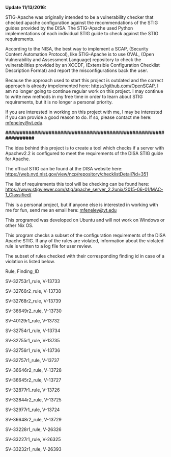 <b>Update 11/13/2016:</b>

STIG-Apache was originally intended to be a vulnerability checker that checked apache configuration against the recommendations of the STIG guides provided by the DISA. The STIG-Apache used Python implementations of each individual STIG guide to check against the STIG requirements.

According to the NISA, the best way to implement a SCAP, (Security Content Automation Protocol), like STIG-Apache is to use OVAL, (Open Vulnerability and Assessment Language) repository to check the vulnerabilities provided by an XCCDF, (Extensible Configuration Checklist Description Format) and report the misconfigurations back the user.

Because the approach used to start this project is outdated and the correct approach is already impelemented here: https://github.com/OpenSCAP, I am no longer going to continue regular work on this project. I may continue to write new methods in my free time in order to learn about STIG requirements, but it is no longer a personal priority.

If you are interested in working on this project with me, I may be interested if you can provide a good reason to do. If so, please contact me here: mfeneley@vt.edu.


<b>#################################################################</b>

The idea behind this project is to create a tool which checks if a
server with Apachev2.2 is configured to meet the requirements of the 
DISA STIG guide for Apache. 

The offical STIG can be found at the DISA website here:
https://web.nvd.nist.gov/view/ncp/repository/checklistDetail?id=351

The list of requirements this tool will be checking can be found here:
https://www.stigviewer.com/stig/apache_server_2.2unix/2015-06-01/MAC-1_Classified/

This is a personal project, but if anyone else is interested in working with me for fun,
send me an email here: mfeneley@vt.edu

This programed was developed on Ubuntu and will not work on Windows or other Nix OS.

This program checks a subset of the configuration requirements of the DISA Apache STIG. If any of the rules are violated, information about the violated rule is written to a log file for user review.

The subset of rules checked with their corresponding finding id in case of a violation is listed below.

Rule, Finding_ID

SV-32753r1_rule, V-13733

SV-32766r2_rule, V-13738

SV-32768r2_rule, V-13739

SV-36649r2_rule, V-13730

SV-40129r1_rule, V-13732

SV-32754r1_rule, V-13734

SV-32755r1_rule, V-13735

SV-32756r1_rule, V-13736

SV-32757r1_rule, V-13737

SV-36646r2_rule, V-13728

SV-36645r2_rule, V-13727

SV-32877r1_rule, V-13726

SV-32844r2_rule, V-13725

SV-32977r1_rule, V-13724

SV-36648r2_rule, V-13729

SV-33228r1_rule, V-26326

SV-33227r1_rule, V-26325

SV-33232r1_rule, V-26393
